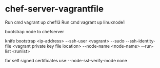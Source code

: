 # chef-server-vagrantfile

  Run cmd vagrant up chef13 
  Run cmd vagrant up linuxnode1 
  
  bootstrap node to chefserver
  
  knife bootstrap \<ip-address\> --ssh-user \<vagrant\> --sudo --ssh-identity-file \<vagrant private key file location\> --node-name \<node-name\> --run-list \<runlist\> 
  
  for self signed certificates use --node-ssl-verify-mode none

